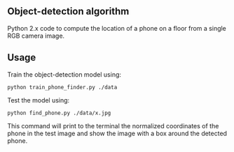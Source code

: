 Object-detection algorithm
---

Python 2.x code to compute the 
location of a phone on a floor from a single RGB camera image. 

## Usage 

Train the object-detection model using:
```
python train_phone_finder.py ./data 
```
Test the model using: 
```
python find_phone.py ./data/x.jpg
```
This command will print to the terminal 
the normalized coordinates of the phone in the test image and 
show the image with a box around the detected phone.

